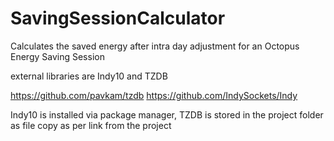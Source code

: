 # SavingSessionCalculator
Calculates the saved energy after intra day adjustment for an Octopus Energy Saving Session

external libraries are Indy10 and TZDB

https://github.com/pavkam/tzdb
https://github.com/IndySockets/Indy

Indy10 is installed via package manager, TZDB is stored in the project folder as file copy as per link from the project
